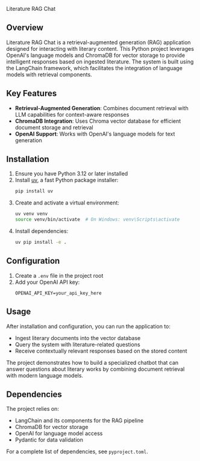 Literature RAG Chat

## Overview

Literature RAG Chat is a retrieval-augmented generation (RAG) application designed for interacting with literary content. This Python project leverages OpenAI's language models and ChromaDB for vector storage to provide intelligent responses based on ingested literature. The system is built using the LangChain framework, which facilitates the integration of language models with retrieval components.

## Key Features

- **Retrieval-Augmented Generation**: Combines document retrieval with LLM capabilities for context-aware responses
- **ChromaDB Integration**: Uses Chroma vector database for efficient document storage and retrieval
- **OpenAI Support**: Works with OpenAI's language models for text generation

## Installation

1. Ensure you have Python 3.12 or later installed
2. Install [uv](https://github.com/astral-sh/uv), a fast Python package installer:
   ```bash
   pip install uv
   ```
3. Create and activate a virtual environment:
   ```bash
   uv venv venv
   source venv/bin/activate  # On Windows: venv\Scripts\activate
   ```
4. Install dependencies:
   ```bash
   uv pip install -e .
   ```

## Configuration

1. Create a `.env` file in the project root
2. Add your OpenAI API key:
   ```
   OPENAI_API_KEY=your_api_key_here
   ```

## Usage

After installation and configuration, you can run the application to:
- Ingest literary documents into the vector database
- Query the system with literature-related questions
- Receive contextually relevant responses based on the stored content

The project demonstrates how to build a specialized chatbot that can answer questions about literary works by combining document retrieval with modern language models.

## Dependencies

The project relies on:
- LangChain and its components for the RAG pipeline
- ChromaDB for vector storage
- OpenAI for language model access
- Pydantic for data validation

For a complete list of dependencies, see `pyproject.toml`.
